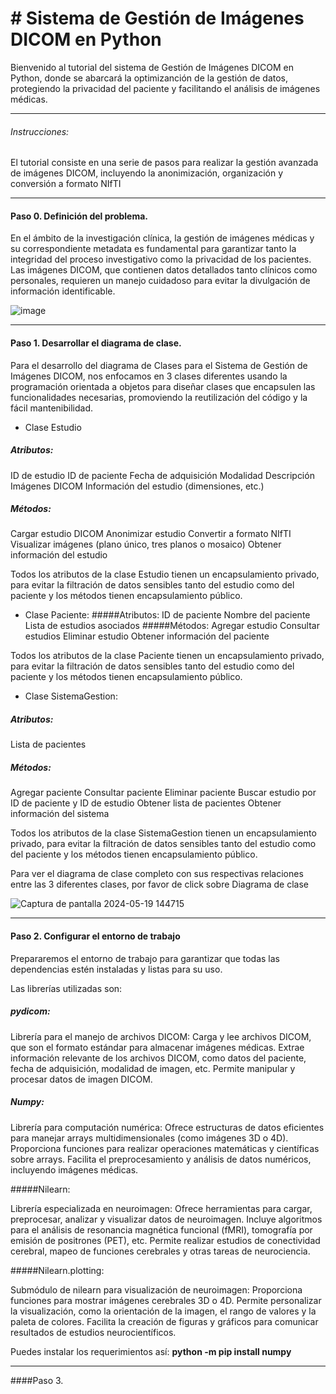 # # Sistema de Gestión de Imágenes DICOM en Python
 Bienvenido al tutorial del sistema de Gestión de Imágenes DICOM en Python, donde se abarcará la optimizanción de la gestión de datos, protegiendo la privacidad del paciente y facilitando el análisis de imágenes médicas.
 

------------


 
###### Instrucciones: 
 El tutorial consiste en una serie de pasos para realizar la gestión avanzada de imágenes DICOM, incluyendo la anonimización, organización y conversión a formato NIfTI
 

------------


 
####  Paso 0. Definición del problema.

En el ámbito de la investigación clínica, la gestión de imágenes médicas y su correspondiente metadata es fundamental para garantizar tanto la integridad del proceso investigativo como la privacidad de los pacientes. Las imágenes DICOM, que contienen datos detallados tanto clínicos como personales, requieren un manejo cuidadoso para evitar la divulgación de información identificable.



![image](https://github.com/Mejia2003/InfoII/assets/159477450/ac479e12-f04b-4059-8304-f42df2cf1361)




------------

 
#### Paso 1. Desarrollar el diagrama de clase. 

Para el desarrollo del diagrama de Clases para el Sistema de Gestión de Imágenes DICOM, nos enfocamos en 3 clases diferentes usando la programación orientada a objetos para diseñar clases que encapsulen las funcionalidades necesarias, promoviendo la reutilización del código y la fácil mantenibilidad.

-  Clase Estudio
##### Atributos:
ID de estudio
ID de paciente
Fecha de adquisición
Modalidad
Descripción
Imágenes DICOM
Información del estudio (dimensiones, etc.)
##### Métodos:
Cargar estudio DICOM
Anonimizar estudio
Convertir a formato NIfTI
Visualizar imágenes (plano único, tres planos o mosaico)
Obtener información del estudio

Todos los atributos de la clase Estudio tienen un encapsulamiento privado, para evitar la filtración de datos sensibles tanto del estudio como del paciente y los métodos tienen encapsulamiento público.

-  Clase Paciente:
#####Atributos:
ID de paciente
Nombre del paciente
Lista de estudios asociados
#####Métodos:
Agregar estudio
Consultar estudios
Eliminar estudio
Obtener información del paciente

Todos los atributos de la clase Paciente tienen un encapsulamiento privado, para evitar la filtración de datos sensibles tanto del estudio como del paciente y los métodos tienen encapsulamiento público.

- Clase SistemaGestion:
##### Atributos:
Lista de pacientes
##### Métodos:
Agregar paciente
Consultar paciente
Eliminar paciente
Buscar estudio por ID de paciente y ID de estudio
Obtener lista de pacientes
Obtener información del sistema

Todos los atributos de la clase SistemaGestion tienen un encapsulamiento privado, para evitar la filtración de datos sensibles tanto del estudio como del paciente y los métodos tienen encapsulamiento público.

Para ver el diagrama de clase completo  con sus respectivas relaciones entre las 3 diferentes clases, por favor de click sobre  Diagrama de clase


![Captura de pantalla 2024-05-19 144715](https://github.com/Mejia2003/InfoII/assets/159477450/cc0dacf1-3468-48b7-b3f1-2690a8831176)





------------



#### Paso 2. Configurar el entorno de trabajo
Prepararemos el entorno de trabajo para garantizar que todas las dependencias estén instaladas y listas para su uso.

Las librerías utilizadas son:



##### pydicom:

Librería para el manejo de archivos DICOM:
Carga y lee archivos DICOM, que son el formato estándar para almacenar imágenes médicas.
Extrae información relevante de los archivos DICOM, como datos del paciente, fecha de adquisición, modalidad de imagen, etc.
Permite manipular y procesar datos de imagen DICOM.

 ##### Numpy:

Librería para computación numérica:
Ofrece estructuras de datos eficientes para manejar arrays multidimensionales (como imágenes 3D o 4D).
Proporciona funciones para realizar operaciones matemáticas y científicas sobre arrays.
Facilita el preprocesamiento y análisis de datos numéricos, incluyendo imágenes médicas.

#####Nilearn:

Librería especializada en neuroimagen:
Ofrece herramientas para cargar, preprocesar, analizar y visualizar datos de neuroimagen.
Incluye algoritmos para el análisis de resonancia magnética funcional (fMRI), tomografía por emisión de positrones (PET), etc.
Permite realizar estudios de conectividad cerebral, mapeo de funciones cerebrales y otras tareas de neurociencia.

#####Nilearn.plotting:

Submódulo de nilearn para visualización de neuroimagen:
Proporciona funciones para mostrar imágenes cerebrales 3D o 4D.
Permite personalizar la visualización, como la orientación de la imagen, el rango de valores y la paleta de colores.
Facilita la creación de figuras y gráficos para comunicar resultados de estudios neurocientíficos.

Puedes instalar los requerimientos así:
**python -m pip install numpy**

------------

####Paso 3. 
